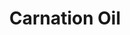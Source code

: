 ---
name: Carnation Oil
title: Carnation Oil
details:
  - detail:
      key: Usage/Application
      value: Fragrance, Flavour, Pharma
  - detail:
      key: Packaging Size
      value: 5,25,200 Kg
  - detail:
      key: Botanical Name
      value: Dianthus Caryophyllus
  - detail:
      key: Brand
      value: Natural Aroma
  - detail:
      key: CAS Number
      value: 8021-43-0
  - detail:
      key: Form
      value: Liquid
  - detail:
      key: Relative Density
      value: 0.810 to 0.875 @ 29.5 deg C
  - detail:
      key: Packing Type
      value: Can,Barrel
showOnHome: false
thumbnail: https://5.imimg.com/data5/SELLER/Default/2021/12/ZL/CF/KP/3823480/carnation-oil-500x500.jpg
productImages:
  - https://ucarecdn.com/8213c725-21d0-4ac0-ad5e-c1975c20032b/
category: reconstituted oils
---